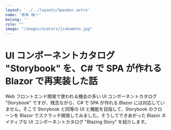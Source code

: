 ```yaml
---
layout: '../../layouts/Speaker.astro'
name: '坂本 純一'
belong: ''
role: ""
image: "/images/avatars/jsakamoto.jpg"
---
```


# UI コンポーネントカタログ "Storybook" を、C# で SPA が作れる Blazor で再実装した話

Web フロントエンド開発で使われる機会の多い UI コンポーネントカタログ "Storybook" ですが、残念ながら、C# で SPA が作れる Blazor には対応していません。そこで Storybook と同等の UI と機能を目指して、Storybook のクローンを Blazor でスクラッチ開発してみました。そうしてできあがった Blazor ネイティブな UI コンポーネントカタログ "Blazing Story" を紹介します。
